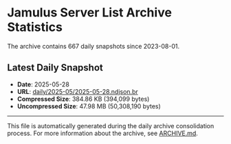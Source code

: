 # Jamulus Server List Archive Statistics

The archive contains 667 daily snapshots since 2023-08-01.

## Latest Daily Snapshot

- **Date**: 2025-05-28
- **URL**: [daily/2025-05/2025-05-28.ndjson.br](https://jamulus-archive.ap-south-1.linodeobjects.com/main/daily/2025-05/2025-05-28.ndjson.br)
- **Compressed Size**: 384.86 KB (394,099 bytes)
- **Uncompressed Size**: 47.98 MB (50,308,190 bytes)

---

This file is automatically generated during the daily archive consolidation process.
For more information about the archive, see [ARCHIVE.md](ARCHIVE.md).
